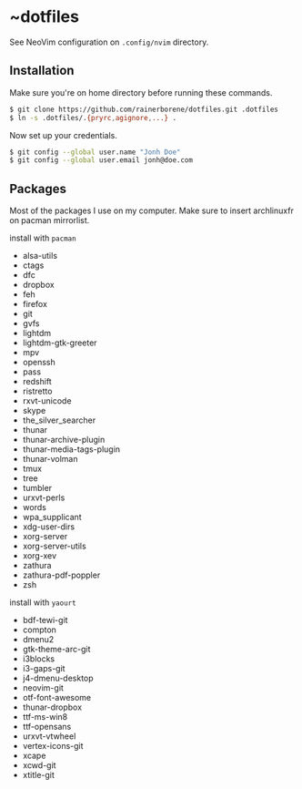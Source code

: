 # ~dotfiles

See NeoVim configuration on `.config/nvim` directory.

## Installation

Make sure you're on home directory before running these commands.

```bash
$ git clone https://github.com/rainerborene/dotfiles.git .dotfiles
$ ln -s .dotfiles/.{pryrc,agignore,...} .
```

Now set up your credentials.

```bash
$ git config --global user.name "Jonh Doe"
$ git config --global user.email jonh@doe.com
```

## Packages

Most of the packages I use on my computer. Make sure to insert archlinuxfr on
pacman mirrorlist.

install with `pacman`

- alsa-utils
- ctags
- dfc
- dropbox
- feh
- firefox
- git
- gvfs
- lightdm
- lightdm-gtk-greeter
- mpv
- openssh
- pass
- redshift
- ristretto
- rxvt-unicode
- skype
- the_silver_searcher
- thunar
- thunar-archive-plugin
- thunar-media-tags-plugin
- thunar-volman
- tmux
- tree
- tumbler
- urxvt-perls
- words
- wpa_supplicant
- xdg-user-dirs
- xorg-server
- xorg-server-utils
- xorg-xev
- zathura
- zathura-pdf-poppler
- zsh

install with `yaourt`

- bdf-tewi-git
- compton
- dmenu2
- gtk-theme-arc-git
- i3blocks
- i3-gaps-git
- j4-dmenu-desktop
- neovim-git
- otf-font-awesome
- thunar-dropbox
- ttf-ms-win8
- ttf-opensans
- urxvt-vtwheel
- vertex-icons-git
- xcape
- xcwd-git
- xtitle-git
